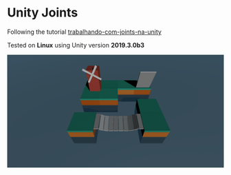 # Unity Joints

Following the tutorial [trabalhando-com-joints-na-unity](https://medium.com/@kleberandrade/trabalhando-com-joints-na-unity-9eaacc7632c6)

Tested on **Linux** using Unity version **2019.3.0b3**

![](demo.gif)
